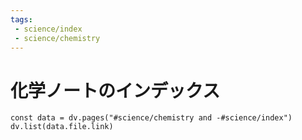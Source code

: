 ```yaml
---
tags:
 - science/index
 - science/chemistry
---
```

# 化学ノートのインデックス
```dataviewjs
const data = dv.pages("#science/chemistry and -#science/index")
dv.list(data.file.link)
```
